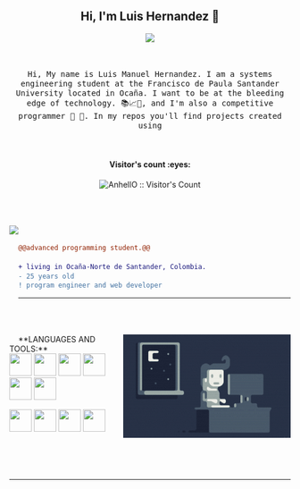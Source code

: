 <h2 align="center"> Hi, I'm Luis Hernandez 👋 <br/> </h2> 

<p align="center"><img width=50% src="https://wompampsupport.azureedge.net/fetchimage?siteId=7575&v=2&jpgQuality=100&width=700&url=https%3A%2F%2Fi.kym-cdn.com%2Fentries%2Ficons%2Ffacebook%2F000%2F021%2F807%2Fig9OoyenpxqdCQyABmOQBZDI0duHk2QZZmWg2Hxd4ro.jpg"></p>
<br/>
<p align="center"> <samp>Hi, My name is Luis Manuel Hernandez. I am a systems engineering student at the Francisco de Paula Santander University located in Ocaña. I want to be at the bleeding edge of technology. 📚📈🔬, and I'm also a competitive programmer 🤩 🎈. In my repos you'll find projects created using 
  
<br/>
<br/>
<br/>
<h4 align="center">Visitor's count :eyes:</h4>

<p align="center"><img src="https://profile-counter.glitch.me/{Wismanu}/count.svg" alt="AnhellO :: Visitor's Count" /></p>
<br/>
<br/>
<br/>

<img align="left" right="" height="200" src="https://media.giphy.com/media/ao9DUiTKH60XS/giphy.gif"/>

```diff

@@advanced programming student.@@

+ living in Ocaña-Norte de Santander, Colombia.
- 25 years old
! program engineer and web developer

```

------

<br/>
<br/><br/>
<img alt="Night Coding" src="https://raw.githubusercontent.com/AVS1508/AVS1508/master/assets/Night-Coding.gif" align="right"/>
**LANGUAGES AND TOOLS:**  
<br/>
<code><img height="40" width="40" src="https://github.com/user-attachments/assets/eb116776-f492-4d3f-a8ef-e64dc1eba2b6"></code>
<code><img height="40" width="40" src="https://github.com/user-attachments/assets/9ab33ae3-2923-4d50-8e7a-bfb4ea56c87c"></code>
<code><img height="40" width="40" src="https://github.com/user-attachments/assets/f15130fc-b326-43ba-98bf-9c24f211196e"></code>
<code><img height="40" width="40" src="https://github.com/user-attachments/assets/d4fa0361-0f63-4f4d-a4ef-7fe4a3ece3e2"></code>
<code><img height="40" width="40" src="https://github.com/user-attachments/assets/23e537ff-a44b-4c61-9d67-8f12e62b51d7"></code>
<code><img height="40" width="40" src="https://github.com/user-attachments/assets/be6603ba-ab45-4501-ba8e-a79984d00f2b"></code>

<code><img height="40" width="40" src="https://upload.wikimedia.org/wikipedia/commons/thumb/3/3f/Git_icon.svg/1024px-Git_icon.svg.png"></code>
<code><img height="40" width="40" src="https://github.com/user-attachments/assets/2f33c052-da0a-4864-9777-aad1cfe4ec04"></code>
<code><img height="40" width="40" src="https://github.com/user-attachments/assets/c082107b-2005-4a42-94a5-6772844dfc84"></code>
<code><img height="40" width="40" src="https://github.com/user-attachments/assets/b85a7a23-750e-4a7c-807b-a907e3a6b0b8"></code>
<br/>
<br/><br/>
<br/><br/>


------
